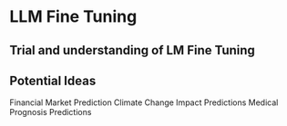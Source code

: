 # LLM Fine Tuning
## Trial and understanding of LM Fine Tuning
## Potential Ideas
Financial Market Prediction
Climate Change Impact Predictions
Medical Prognosis Predictions
